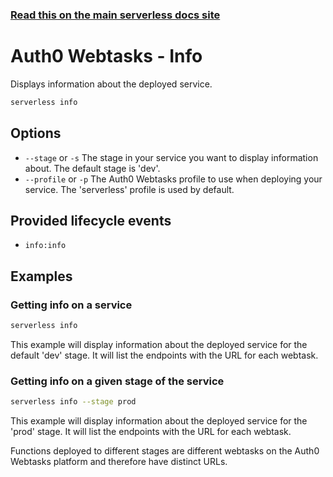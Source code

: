 <!--
title: Serverless Framework Commands - Auth0 Webtasks - Info
menuText: info
menuOrder: 12
description: Display information about your deployed service and the Auth0 Webtasks Functions, Events.
layout: Doc
-->

<!-- DOCS-SITE-LINK:START automatically generated  -->
### [Read this on the main serverless docs site](https://www.serverless.com/framework/docs/providers/webtasks/cli-reference/info)
<!-- DOCS-SITE-LINK:END -->

# Auth0 Webtasks - Info

Displays information about the deployed service.

```bash
serverless info
```

## Options
- `--stage` or `-s` The stage in your service you want to display information about. The default stage is 'dev'.
- `--profile` or `-p` The Auth0 Webtasks profile to use when deploying your service. The 'serverless' profile is used by default.

## Provided lifecycle events
- `info:info`

## Examples

### Getting info on a service

```bash
serverless info
```

This example will display information about the deployed service for the default 'dev' stage. It will list the endpoints with the URL for each webtask.

### Getting info on a given stage of the service

```bash
serverless info --stage prod
```

This example will display information about the deployed service for the 'prod' stage. It will list the endpoints with the URL for each webtask.

Functions deployed to different stages are different webtasks on the Auth0 Webtasks platform and therefore have distinct URLs.